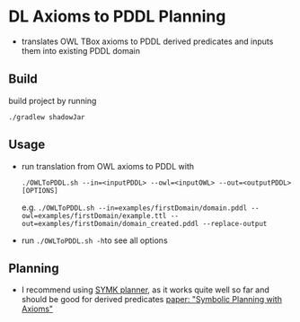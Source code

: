 # DL Axioms to PDDL Planning

- translates OWL TBox axioms to PDDL derived predicates and inputs them into existing PDDL domain

## Build
build project by running

  `./gradlew shadowJar`
## Usage
- run translation from OWL axioms to PDDL with

  `./OWLToPDDL.sh --in=<inputPDDL> --owl=<inputOWL> --out=<outputPDDL> [OPTIONS]`
  
  e.g. `./OWLToPDDL.sh --in=examples/firstDomain/domain.pddl --owl=examples/firstDomain/example.ttl --out=examples/firstDomain/domain_created.pddl --replace-output`
- run `./OWLToPDDL.sh -h`to see all options
 
## Planning
- I recommend using [SYMK planner](https://github.com/speckdavid/symk), as it works quite well so far and should be good for derived predicates [paper: "Symbolic Planning with Axioms"](https://speckdavid.github.io/assets/pdf/speck-etal-icaps2019.pdf)
